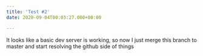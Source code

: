 ```yaml
---
title: 'Test #2'
date: 2020-09-04T00:03:27.000+00:00

---
```

It looks like a basic dev server is working, so now I just merge this branch to master and start resolving the github side of things